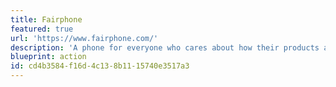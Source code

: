 ```yaml
---
title: Fairphone
featured: true
url: 'https://www.fairphone.com/'
description: 'A phone for everyone who cares about how their products are made. It improves the conditions of the people who make it and uses materials that are better for the planet.'
blueprint: action
id: cd4b3584-f16d-4c13-8b11-15740e3517a3
---
```

